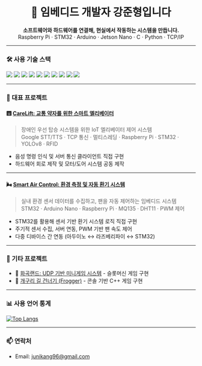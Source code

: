 <h1 align="center">🧠 임베디드 개발자 강준형입니다</h1>
<p align="center">
  <b>소프트웨어와 하드웨어를 연결해, 현실에서 작동하는 시스템을 만듭니다.</b><br>
  Raspberry Pi · STM32 · Arduino · Jetson Nano · C · Python · TCP/IP
</p>

---

### 🛠️ 사용 기술 스택
<p>
<img src="https://img.shields.io/badge/C-blue?style=flat-square&logo=c" />
<img src="https://img.shields.io/badge/C++-00599C?style=flat-square&logo=c%2B%2B" />
<img src="https://img.shields.io/badge/Python-yellow?style=flat-square&logo=python" />
<img src="https://img.shields.io/badge/STM32-03234B?style=flat-square" />
<img src="https://img.shields.io/badge/Raspberry%20Pi-C51A4A?style=flat-square&logo=raspberry-pi" />
<img src="https://img.shields.io/badge/Arduino-00979D?style=flat-square&logo=arduino" />
<img src="https://img.shields.io/badge/TCP%2FIP-005f73?style=flat-square" />
<img src="https://img.shields.io/badge/Git-black?style=flat-square&logo=git" />
<img src="https://img.shields.io/badge/Ubuntu-E95420?style=flat-square&logo=ubuntu&logoColor=white" />
<img src="https://img.shields.io/badge/VSCode-007ACC?style=flat-square&logo=visual-studio-code&logoColor=white" />
</p>

---

### 🚀 대표 프로젝트

#### 🛗 [CareLift: 교통 약자를 위한 스마트 엘리베이터](https://github.com/junikang96/Intel_Edge_CareLift)
> 장애인 우선 탑승 시스템을 위한 IoT 엘리베이터 제어 시스템  
> Google STT/TTS · TCP 통신 · 멀티스레딩 · Raspberry Pi · STM32 · YOLOv8 · RFID

- 음성 명령 인식 및 서버 통신 클라이언트 직접 구현
- 하드웨어 회로 제작 및 모터/도어 시스템 공동 제작

---

#### 🌬️ [Smart Air Control: 환경 측정 및 자동 환기 시스템](https://github.com/junikang96/Intel_Edge_IoT_Smart_Air_Control)
> 실내 환경 센서 데이터를 수집하고, 팬을 자동 제어하는 임베디드 시스템  
> STM32 · Arduino Nano · Raspberry Pi · MQ135 · DHT11 · PWM 제어

- STM32를 활용해 센서 기반 환기 시스템 로직 직접 구현
- 주기적 센서 수집, 서버 연동, PWM 기반 팬 속도 제어
- 다중 디바이스 간 연동 (아두이노 ↔ 라즈베리파이 ↔ STM32)

---

### 📁 기타 프로젝트

- 🎰 [화곡랜드: UDP 기반 미니게임 시스템](https://github.com/junikang96/Edge_Device_Linux_project) - 슬롯머신 게임 구현
- 🐸 [개구리 길 건너기 (Frogger)](https://github.com/junikang96/Frogger_OOP) - 콘솔 기반 C++ 게임 구현

---

### 📊 사용 언어 통계

[![Top Langs](https://github-readme-stats.vercel.app/api/top-langs/?username=junikang96&layout=compact&theme=transparent)](https://github.com/anuraghazra/github-readme-stats)

---

### 📫 연락처

- Email: junikang96@gmail.com
